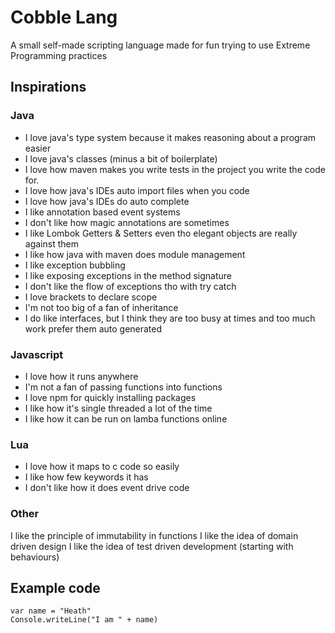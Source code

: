 # Cobble Lang
A small self-made scripting language made for fun trying to use Extreme Programming practices

## Inspirations

### Java
* I love java's type system because it makes reasoning about a program easier
* I love java's classes (minus a bit of boilerplate)
* I love how maven makes you write tests in the project you write the code for.
* I love how java's IDEs auto import files when you code
* I love how java's IDEs do auto complete
* I like annotation based event systems
* I don't like how magic annotations are sometimes
* I like Lombok Getters & Setters even tho elegant objects are really against them
* I like how java with maven does module management
* I like exception bubbling
* I like exposing exceptions in the method signature 
* I don't like the flow of exceptions tho with try catch
* I love brackets to declare scope
* I'm not too big of a fan of inheritance
* I do like interfaces, but I think they are too busy at times and too much work prefer them auto generated

### Javascript
* I love how it runs anywhere
* I'm not a fan of passing functions into functions
* I love npm for quickly installing packages
* I like how it's single threaded a lot of the time
* I like how it can be run on lamba functions online

### Lua
* I love how it maps to c code so easily
* I like how few keywords it has
* I don't like how it does event drive code

### Other
I like the principle of immutability in functions
I like the idea of domain driven design
I like the idea of test driven development (starting with behaviours)

## Example code

``` 
var name = "Heath"
Console.writeLine("I am " + name)
```